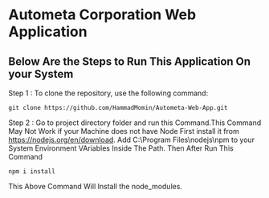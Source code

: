 # Autometa Corporation Web Application

Below Are the Steps to Run This Application On your System
--------------------------------------------------------------------
Step 1 : To clone the repository, use the following command:

```
git clone https://github.com/HammadMomin/Autometa-Web-App.git
```
Step 2 : Go to project directory folder and run this Command.This Command May Not Work if your Machine does not have Node First install it from https://nodejs.org/en/download. Add ‪C:\Program Files\nodejs\npm to your System Environment VAriables Inside The Path. Then After Run This Command 

```
npm i install
```
This Above Command Will Install the node_modules. 

